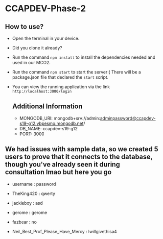 # CCAPDEV-Phase-2

## How to use?
- Open the terminal in your device.
- Did you clone it already? 
- Run the command `npm install` to install the dependencies needed and used in our MCO2.
- Run the command `npm start` to start the server ( There will be a package.json file that declared the `start` script.
- You can view the running application via the link `http://localhost:3000/login`

  ## Additional Information
  - MONGODB_URI: mongodb+srv://admin:adminpassword@ccapdev-s19-g12.ybpesmo.mongodb.net/
  - DB_NAME: ccapdev-s19-g12
  - PORT: 3000

## We had issues with sample data, so we created 5 users to prove that it connects to the database, though you've already seen it during consultation lmao but here you go
- username : password

- TheKing420 : qwerty
- jackieboy : asd
- gerome : gerome
- fazbear : no
- Neil_Best_Prof_Please_Have_Mercy : Iwillgivethisa4